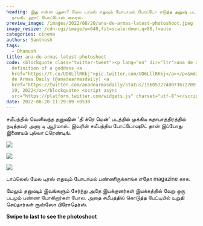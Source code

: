 ```yaml
---
heading: இது என்ன புதுசா? மேல டாப்ஸ் எதுவும் போடாமல் போட்டோ எடுத்த தனுஷ் பட
  நாயகி. ஹாட் போட்டோஸ் வைரல்.
preview_image: /images/2022/08/20/ana-de-armas-latest-photoshoot.jpeg
image_resize: /cdn-cgi/image/w=640,fit=scale-down,q=80,f=auto
categories: cinema
authors: Santhosh
tags:
  - Dhanush
title: ana-de-armas-latest-photoshoot
code: <blockquote class="twitter-tweet"><p lang="en" dir="ltr">ana de armas, the
  definition of a goddess <a
  href="https://t.co/UD6LllRKkj">pic.twitter.com/UD6LllRKkj</a></p>&mdash; Ana
  de Armas Daily (@anadearmasdaily) <a
  href="https://twitter.com/anadearmasdaily/status/1560572748073672709?ref_src=twsrc%5Etfw">August
  19, 2022</a></blockquote> <script async
  src="https://platform.twitter.com/widgets.js" charset="utf-8"></script>
date: 2022-08-20 11:29:09 +0530
---
```

சமீபத்தில் வெளிவந்த தனுஷின் 'தி க்ரெ மென்' படத்தில் முக்கிய கதாபாத்திரத்தில் நடித்தவர் அனா டி ஆர்மாஸ். இவரின் சமீபத்திய போட்டோஷூட் தான் இப்போது இணையம் புல்லா ட்ரெண்டிங்.

![](/images/2022/08/20/ana-de-armas-latest.jpeg)

![](/images/2022/08/20/ana-de-armas-latest-1.jpeg)

![](/images/2022/08/20/ana-de-armas-latest-2.jpeg)

டாப்லெஸ் மேல டிரஸ் எதுவும் போடாமல் பண்ணிருக்காங்க எதோ magazine காக.

மேலும் தனுஷும் இவங்களும் சேர்ந்து அதே இயக்குனர்கள் இயக்கத்தில் வேறு ஒரு படமும் பண்ண போகிறார்கள் போல. அதை சமீபத்தில் கொடுத்த பேட்டியில் உறுதி செய்தார்கள் ரூஸ்ஸோ பிரோதெர்ஸ்.

**Swipe to last to see the photoshoot**